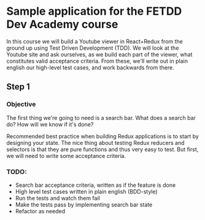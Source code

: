 
# Sample application for the FETDD Dev Academy course

In this course we will build a Youtube viewer in React+Redux from the ground up using Test Driven Development (TDD). We will look at 
the Youtube site and ask ourselves, as we build each part of the viewer, what constitutes valid acceptance criteria. From these,
we'll write out in plain english our high-level test cases, and work backwards from there.

## Step 1

### Objective
The first thing we're going to need is a search bar. What does a search bar do? How will we know if it's done?

Recommended best practice when building Redux applications is to start by designing your state.
The nice thing about testing Redux reducers and selectors is that they are pure functions and thus very easy to test.
But first, we will need to write some acceptance criteria.

### TODO:
- Search bar acceptance criteria, written as if the feature is done
- High level test cases written in plain english (BDD-style)
- Run the tests and watch them fail
- Make the tests pass by implementing search bar state
- Refactor as needed

